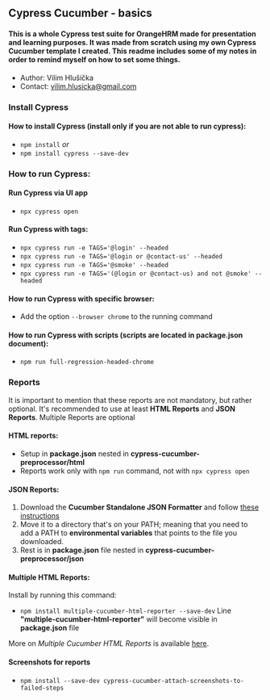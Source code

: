 ## Cypress Cucumber - basics

#### This is a whole Cypress test suite for OrangeHRM made for presentation and learning purposes. It was made from scratch using my own Cypress Cucumber template I created. This readme includes some of my notes in order to remind myself on how to set some things.

- Author: Vilim Hlušička 
- Contact: vilim.hlusicka@gmail.com

### Install Cypress

#### How to install Cypress (install only if you are not able to run cypress):
- `npm install`
*or*
- `npm install cypress --save-dev`


### How to run Cypress:

#### Run Cypress via UI app
- `npx cypress open`

#### Run Cypress with tags:
- `npx cypress run -e TAGS='@login' --headed`
- `npx cypress run -e TAGS='@login or @contact-us' --headed`
- `npx cypress run -e TAGS='@smoke' --headed`
- `npx cypress run -e TAGS='(@login or @contact-us) and not @smoke' --headed`

#### How to run Cypress with specific browser:
- Add the option `--browser chrome` to the running command

#### How to run Cypress with scripts (scripts are located in package.json document):
- `npm run full-regression-headed-chrome`


### Reports
It is important to mention that these reports are not mandatory, but rather optional. It's recommended to use at least **HTML Reports** and **JSON Reports**.  Multiple Reports are optional

#### HTML reports:
- Setup in **package.json** nested in **cypress-cucumber-preprocessor/html**
- Reports work only with `npm run` command, not with `npx cypress open`

#### JSON Reports:
1. Download the **Cucumber Standalone JSON Formatter** and follow [these instructions](https://github.com/cucumber/json-formatter?tab=readme-ov-file#readme)
2. Move it to a directory that's on your PATH; meaning that you need to add a PATH to **environmental variables** that points to the file you downloaded.
3. Rest is in **package.json** file nested in **cypress-cucumber-preprocessor/json**

#### Multiple HTML Reports:
Install by running this command:
- `npm install multiple-cucumber-html-reporter --save-dev`
Line **"multiple-cucumber-html-reporter"** will become visible in **package.json** file

More on *Multiple Cucumber HTML Reports* is available [here](https://www.npmjs.com/package/multiple-cucumber-html-reporter).

#### Screenshots for reports
- `npm install --save-dev cypress-cucumber-attach-screenshots-to-failed-steps`
